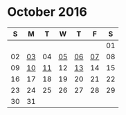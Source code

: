 # October 2016

| S  | M  | T  | W  | T  | F  | S  |
|----|----|----|----|----|----|----|
|    |    |    |    |    |    | 01 |
| 02 | [03](03.md) | 04 | [05](05.md) | [06](06.md) | [07](07.md) | 08 |
| 09 | [10](10.md) | [11](11.md) | 12 | [13](13.md) | 14 | 15 |
| 16 | 17 | 18 | 19 | 20 | 21 | 22 |
| 23 | 24 | 25 | 26 | 27 | 28 | 29 |
| 30 | 31 |    |    |    |    |    |
